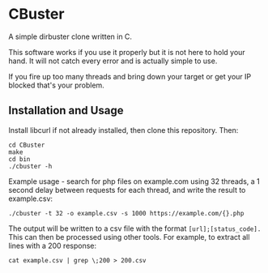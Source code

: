 # CBuster

A simple dirbuster clone written in C.

This software works if you use it properly but it is not here to hold your hand.
It will not catch every error and is actually simple to use.

If you fire up too many threads and bring down your target or get your IP
blocked that's your problem.

## Installation and Usage
Install libcurl if not already installed, then clone this repository. Then:
```
cd CBuster
make
cd bin
./cbuster -h
```

Example usage - search for php files on example.com using 32 threads,
a 1 second delay between requests for each thread, and write the result
to example.csv:

```
./cbuster -t 32 -o example.csv -s 1000 https://example.com/{}.php
```

The output will be written to a csv file with the format
```[url];[status_code].```
This can then be processed using other tools. For example, to extract all
lines with a 200 response:

```
cat example.csv | grep \;200 > 200.csv
```
